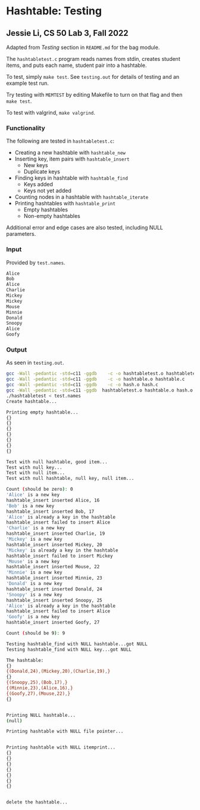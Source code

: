 # Hashtable: Testing
## Jessie Li, CS 50 Lab 3, Fall 2022
Adapted from *Testing* section in `README.md` for the bag module.

The `hashtabletest.c` program reads names from stdin, creates student items, and puts each name, student pair into a hashtable. 

To test, simply `make test`.
See `testing.out` for details of testing and an example test run.

Try testing with `MEMTEST` by editing Makefile to turn on that flag and then `make test`.

To test with valgrind, `make valgrind`.

### Functionality 

The following are tested in `hashtabletest.c`:

* Creating a new hashtable with `hashtable_new`
* Inserting key, item pairs with `hashtable_insert`
    * New keys
    * Duplicate keys
* Finding keys in hashtable with `hashtable_find`
    * Keys added
    * Keys not yet added
* Counting nodes in a hashtable with `hashtable_iterate`
* Printing hashtables with `hashtable_print`
    * Empty hashtables
    * Non-empty hashtables

Additional error and edge cases are also tested, including NULL parameters. 

### Input

Provided by `test.names`.

```bash
Alice
Bob
Alice
Charlie
Mickey
Mickey
Mouse
Minnie
Donald
Snoopy
Alice
Goofy

```

### Output

As seen in `testing.out`.

```bash
gcc -Wall -pedantic -std=c11 -ggdb    -c -o hashtabletest.o hashtabletest.c
gcc -Wall -pedantic -std=c11 -ggdb    -c -o hashtable.o hashtable.c
gcc -Wall -pedantic -std=c11 -ggdb    -c -o hash.o hash.c
gcc -Wall -pedantic -std=c11 -ggdb  hashtabletest.o hashtable.o hash.o ../set/set.o ../lib/file.o ../lib/mem.o  -o hashtabletest
./hashtabletest < test.names
Create hashtable...

Printing empty hashtable...
{}
{}
{}
{}
{}
{}
{}

Test with null hashtable, good item...
Test with null key...
Test with null item...
Test with null hashtable, null key, null item...

Count (should be zero): 0
'Alice' is a new key
hashtable_insert inserted Alice, 16
'Bob' is a new key
hashtable_insert inserted Bob, 17
'Alice' is already a key in the hashtable
hashtable_insert failed to insert Alice
'Charlie' is a new key
hashtable_insert inserted Charlie, 19
'Mickey' is a new key
hashtable_insert inserted Mickey, 20
'Mickey' is already a key in the hashtable
hashtable_insert failed to insert Mickey
'Mouse' is a new key
hashtable_insert inserted Mouse, 22
'Minnie' is a new key
hashtable_insert inserted Minnie, 23
'Donald' is a new key
hashtable_insert inserted Donald, 24
'Snoopy' is a new key
hashtable_insert inserted Snoopy, 25
'Alice' is already a key in the hashtable
hashtable_insert failed to insert Alice
'Goofy' is a new key
hashtable_insert inserted Goofy, 27

Count (should be 9): 9

Testing hashtable_find with NULL hashtable...got NULL
Testing hashtable_find with NULL key...got NULL

The hashtable:
{}
{(Donald,24),(Mickey,20),(Charlie,19),}
{}
{(Snoopy,25),(Bob,17),}
{(Minnie,23),(Alice,16),}
{(Goofy,27),(Mouse,22),}
{}


Printing NULL hashtable...
(null)

Printing hashtable with NULL file pointer...


Printing hashtable with NULL itemprint...
{}
{}
{}
{}
{}
{}
{}


delete the hashtable...

```